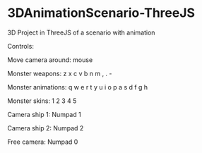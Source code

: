 # 3DAnimationScenario-ThreeJS
3D Project in ThreeJS of a scenario with animation

Controls:

Move camera around:
mouse

Monster weapons:
z x c v b n m , . -

Monster animations:
q w e r t y u i o p a s d f g h

Monster skins:
1 2 3 4 5

Camera ship 1:
Numpad 1

Camera ship 2:
Numpad 2

Free camera:
Numpad 0
